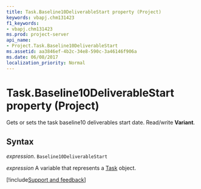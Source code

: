 ```yaml
---
title: Task.Baseline10DeliverableStart property (Project)
keywords: vbapj.chm131423
f1_keywords:
- vbapj.chm131423
ms.prod: project-server
api_name:
- Project.Task.Baseline10DeliverableStart
ms.assetid: aa3846ef-4b2c-34e8-590c-3a46146f906a
ms.date: 06/08/2017
localization_priority: Normal
---
```



# Task.Baseline10DeliverableStart property (Project)

Gets or sets the task baseline10 deliverables start date. Read/write  **Variant**.


## Syntax

_expression_. `Baseline10DeliverableStart`

_expression_ A variable that represents a [Task](./Project.Task.md) object.

[!include[Support and feedback](~/includes/feedback-boilerplate.md)]
